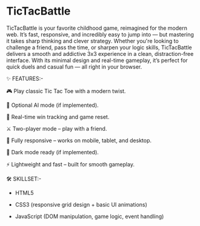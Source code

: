 # TicTacBattle

TicTacBattle is your favorite childhood game, reimagined for the modern web. It’s fast, responsive, and incredibly easy to jump into — but mastering it takes sharp thinking and clever strategy. Whether you're looking to challenge a friend, pass the time, or sharpen your logic skills, TicTacBattle delivers a smooth and addictive 3x3 experience in a clean, distraction-free interface. With its minimal design and real-time gameplay, it’s perfect for quick duels and casual fun — all right in your browser.






✨ FEATURES:-


🎮 Play classic Tic Tac Toe with a modern twist.

🤖 Optional AI mode (if implemented).

🎯 Real-time win tracking and game reset.

⚔️ Two-player mode – play with a friend.

📱 Fully responsive – works on mobile, tablet, and desktop.

🌙 Dark mode ready (if implemented).

⚡ Lightweight and fast – built for smooth gameplay.




🛠️ SKILLSET:-


* HTML5

* CSS3 (responsive grid design + basic UI animations)

* JavaScript (DOM manipulation, game logic, event handling)

